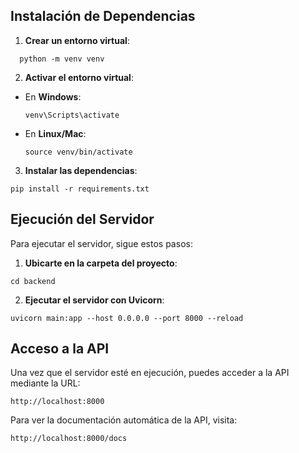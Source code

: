 ## Instalación de Dependencias

1. **Crear un entorno virtual**:

  ```
    python -m venv venv
  ```

2. **Activar el entorno virtual**:
- En **Windows**:
  ```
  venv\Scripts\activate
  ```
- En **Linux/Mac**:
  ```
  source venv/bin/activate
  ```

3. **Instalar las dependencias**:

  ```
  pip install -r requirements.txt
  ```
  
## Ejecución del Servidor

Para ejecutar el servidor, sigue estos pasos:

1. **Ubicarte en la carpeta del proyecto**:

  ```
  cd backend
  ```

2. **Ejecutar el servidor con Uvicorn**:

  ```
  uvicorn main:app --host 0.0.0.0 --port 8000 --reload
  ```

## Acceso a la API

Una vez que el servidor esté en ejecución, puedes acceder a la API mediante la URL:

  ```
  http://localhost:8000
  ```

Para ver la documentación automática de la API, visita:

  ```
  http://localhost:8000/docs
  ```